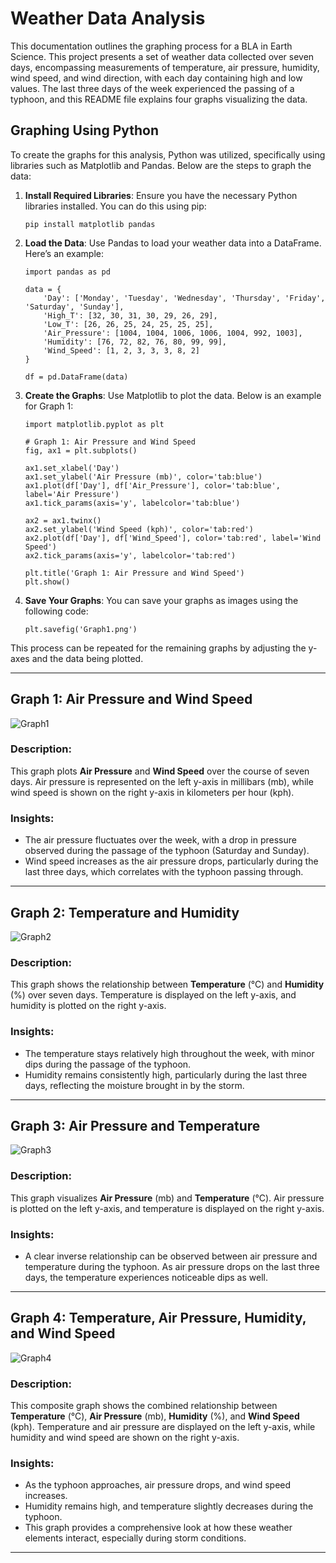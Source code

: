 # Weather Data Analysis

This documentation outlines the graphing process for a BLA in Earth Science. This project presents a set of weather data collected over seven days, encompassing measurements of temperature, air pressure, humidity, wind speed, and wind direction, with each day containing high and low values. The last three days of the week experienced the passing of a typhoon, and this README file explains four graphs visualizing the data.

## Graphing Using Python

To create the graphs for this analysis, Python was utilized, specifically using libraries such as Matplotlib and Pandas. Below are the steps to graph the data:

1. **Install Required Libraries**:
   Ensure you have the necessary Python libraries installed. You can do this using pip:
   ```
   pip install matplotlib pandas
   ```

2. **Load the Data**:
   Use Pandas to load your weather data into a DataFrame. Here’s an example:
   ```
   import pandas as pd

   data = {
       'Day': ['Monday', 'Tuesday', 'Wednesday', 'Thursday', 'Friday', 'Saturday', 'Sunday'],
       'High_T': [32, 30, 31, 30, 29, 26, 29],
       'Low_T': [26, 26, 25, 24, 25, 25, 25],
       'Air_Pressure': [1004, 1004, 1006, 1006, 1004, 992, 1003],
       'Humidity': [76, 72, 82, 76, 80, 99, 99],
       'Wind_Speed': [1, 2, 3, 3, 3, 8, 2]
   }

   df = pd.DataFrame(data)
   ```

3. **Create the Graphs**:
   Use Matplotlib to plot the data. Below is an example for Graph 1:
   ```
   import matplotlib.pyplot as plt

   # Graph 1: Air Pressure and Wind Speed
   fig, ax1 = plt.subplots()

   ax1.set_xlabel('Day')
   ax1.set_ylabel('Air Pressure (mb)', color='tab:blue')
   ax1.plot(df['Day'], df['Air_Pressure'], color='tab:blue', label='Air Pressure')
   ax1.tick_params(axis='y', labelcolor='tab:blue')

   ax2 = ax1.twinx()  
   ax2.set_ylabel('Wind Speed (kph)', color='tab:red')  
   ax2.plot(df['Day'], df['Wind_Speed'], color='tab:red', label='Wind Speed')
   ax2.tick_params(axis='y', labelcolor='tab:red')

   plt.title('Graph 1: Air Pressure and Wind Speed')
   plt.show()
   ```

4. **Save Your Graphs**:
   You can save your graphs as images using the following code:
   ```
   plt.savefig('Graph1.png')
   ```

This process can be repeated for the remaining graphs by adjusting the y-axes and the data being plotted.

---

## Graph 1: Air Pressure and Wind Speed 

![Graph1](Graph1.png)

### Description:
This graph plots **Air Pressure** and **Wind Speed** over the course of seven days. Air pressure is represented on the left y-axis in millibars (mb), while wind speed is shown on the right y-axis in kilometers per hour (kph).

### Insights:
- The air pressure fluctuates over the week, with a drop in pressure observed during the passage of the typhoon (Saturday and Sunday).
- Wind speed increases as the air pressure drops, particularly during the last three days, which correlates with the typhoon passing through.

---

## Graph 2: Temperature and Humidity

![Graph2](Graph2.png)

### Description:
This graph shows the relationship between **Temperature** (°C) and **Humidity** (%) over seven days. Temperature is displayed on the left y-axis, and humidity is plotted on the right y-axis.

### Insights:
- The temperature stays relatively high throughout the week, with minor dips during the passage of the typhoon.
- Humidity remains consistently high, particularly during the last three days, reflecting the moisture brought in by the storm.

---

## Graph 3: Air Pressure and Temperature

![Graph3](Graph3.png)

### Description:
This graph visualizes **Air Pressure** (mb) and **Temperature** (°C). Air pressure is plotted on the left y-axis, and temperature is displayed on the right y-axis.

### Insights:
- A clear inverse relationship can be observed between air pressure and temperature during the typhoon. As air pressure drops on the last three days, the temperature experiences noticeable dips as well.

---

## Graph 4: Temperature, Air Pressure, Humidity, and Wind Speed

![Graph4](Graph4.png)

### Description:
This composite graph shows the combined relationship between **Temperature** (°C), **Air Pressure** (mb), **Humidity** (%), and **Wind Speed** (kph). Temperature and air pressure are displayed on the left y-axis, while humidity and wind speed are shown on the right y-axis.

### Insights:
- As the typhoon approaches, air pressure drops, and wind speed increases. 
- Humidity remains high, and temperature slightly decreases during the typhoon.
- This graph provides a comprehensive look at how these weather elements interact, especially during storm conditions.

---
